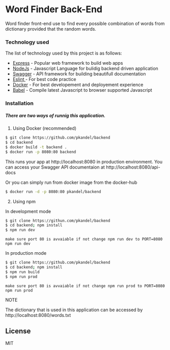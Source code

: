 # Word Finder Back-End

Word finder front-end use to find every possible combination of words from dictionary provided that the random words.


### Technology used

The list of technology used by this project is as follows:

* [Express] - Popular web framework to build web apps
* [NodeJs] - Javascript Language for bulidig backend driven application
* [Swagger] - API framework for building beautifull documentation
* [Eslint ] - For best code practice 
* [Docker] - For best developement and deployement experience
* [Babel] - Compile latest Javascript to browser supported Javascript


### Installation
##### There are two ways of runnig this application.

1. Using Docker (recommended)
```sh
$ git clone https://github.com/pkandel/backend
$ cd backend
$ docker build -t backend .
$ docker run -p 8080:80 backend
```
This runs your app at http://localhost:8080 in production environment.
You can access your Swagger API documentaion at http://localhost:8080/api-docs

Or you can simply run from docker image from the docker-hub
```sh
$ docker run -d -p 8080:80 pkandel/backend
```

2. Using npm

In development mode
```sh
$ git clone https://githun.com/pkandel/backend
$ cd backend; npm install
$ npm run dev
`````
```make sure port 80 is avvaiable if not change npm run dev to PORT=8080 npm run dev```

In production mode
```sh
$ git clone https://github.com/pkandel/backend
$ cd backend; npm install
$ npm run build
$ npm run prod
```
```make sure port 80 is avvaiable if not change npm run prod to PORT=8080 npm run prod```

NOTE

The dictionary that is used in this application can be accessed by http://localhost:8080/words.txt

License
----

MIT

   [NodeJs]: <http://nodejs.org>
   [express]: <http://expressjs.com>
   [Swagger]: <https://swagger.io/>
   [Eslint]: <https://eslint.org/>
   [Docker]: <https://docker.com>
   [Babel]: <https://babeljs.io>

